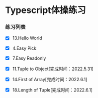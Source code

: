 # Typescript体操练习

### 练习列表

- [x] 13.Hello World
- [x] 4.Easy Pick
- [x] 7.Easy Readonly
- [x] 11.Tuple to Object[完成时间：2022.5.31]
- [x] 14.First of Array[完成时间：2022.6.1]
- [x] 18.Length of Tuple[完成时间：2022.6.1]

